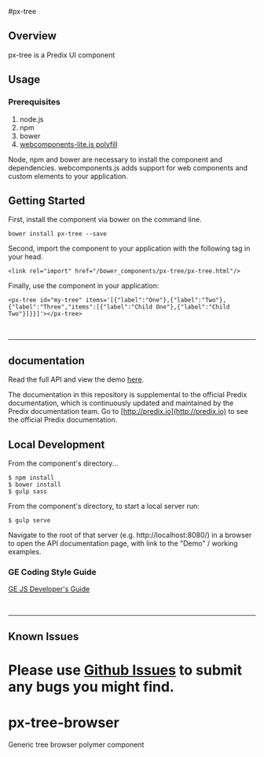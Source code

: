 #px-tree

## Overview

px-tree is a Predix UI component

## Usage

### Prerequisites
1. node.js
2. npm
3. bower
4. [webcomponents-lite.js polyfill](https://github.com/webcomponents/webcomponentsjs)

Node, npm and bower are necessary to install the component and dependencies. webcomponents.js adds support for web components and custom elements to your application.

## Getting Started

First, install the component via bower on the command line.

```
bower install px-tree --save
```

Second, import the component to your application with the following tag in your head.

```
<link rel="import" href="/bower_components/px-tree/px-tree.html"/>
```

Finally, use the component in your application:

```
<px-tree id="my-tree" items='[{"label":"One"},{"label":"Two"},{"label":"Three","items":[{"label":"Child One"},{"label":"Child Two"}]}}]'></px-tree>
```

<br />
<hr />

## documentation

Read the full API and view the demo [here](https://predixdev.github.io/px-tree).

The documentation in this repository is supplemental to the official Predix documentation, which is continuously updated and maintained by the Predix documentation team. Go to [http://predix.io](http://predix.io)  to see the official Predix documentation.


## Local Development

From the component's directory...

```
$ npm install
$ bower install
$ gulp sass
```

From the component's directory, to start a local server run:

```
$ gulp serve
```

Navigate to the root of that server (e.g. http://localhost:8080/) in a browser to open the API documentation page, with link to the "Demo" / working examples.

### GE Coding Style Guide
[GE JS Developer's Guide](https://github.com/GeneralElectric/javascript)

<br />
<hr />

## Known Issues

Please use [Github Issues](https://github.com/PredixDev/px-tree/issues) to submit any bugs you might find.
=======
# px-tree-browser
Generic tree browser polymer component
